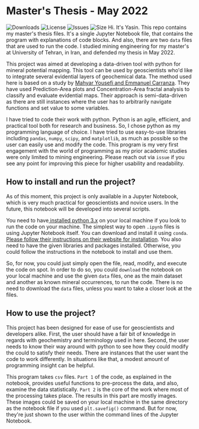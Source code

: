 # Master's Thesis - May 2022
![Downloads](https://img.shields.io/github/downloads/SupernovifieD/thesis-UT-2022/total?style=flat-square)
![License]()
![Issues]()
![Size]()
Hi. It's Yasin. This repo contains my master's thesis files. It's a single Jupyter Notebook file, that contains the program with explanations of code blocks. And also, there are two `data` files that are used to run the code. I studied mining engineering for my master's at University of Tehran, in Iran, and defended my thesis in May 2022.

This project was aimed at developing a data-driven tool with python for mineral potential mapping. This tool can be used by geoscientists who'd like to integrate several evidential layers of geochemical data. The method used here is based on a study by [Mahyar Yousefi and Emmanuel Carranza](https://doi.org/10.1016/J.CAGEO.2015.03.007). They have used Prediction-Area plots and Concentration-Area fractal analysis to classify and evaluate evidential maps. Their approach is semi-data-driven as there are still instances where the user has to arbitrarily navigate functions and set value to some variables.

I have tried to code their work with python. Python is an agile, efficient, and practical tool both for research and business. So, I chose python as my programming language of choice. I have tried to use easy-to-use libraries including `pandas`, `numpy`, `scipy`, and `matplotlib`, as much as possible so the user can easily use and modify the code. This program is my very first engagement with the world of programming as my prior academic studies were only limited to mining engineering. Please reach out via `issue` if you see any point for improving this piece for higher usability and readability.

## How to install and run the project?
As of this moment, this project is only available in a Jupyter Notebook, which is very much practical for geoscientists and novice users. In the future, this notebook will be developed into several scripts.

You need to have[ installed python 3.x](https://www.python.org/downloads/) on your local machine if you look to run the code on your machine. The simplest way to open `.ipynb` files is using Jupyter Notebook itself. You can download and install it using `conda`. [Please follow their instructions on their website for installation](https://docs.anaconda.com/anaconda/install/index.html). You also need to have the given libraries and packages installed. Otherwise, you could follow the instructions in the notebook to install and use them.

So, for now, you could just simply open the file, read, modify, and execute the code on spot. In order to do so, you could `download` the notebook on your local machine and use the given `data` files, one as the main dataset and another as known mineral occurrences, to run the code. There is no need to download the `data` files, unless you want to take a closer look at the files.

## How to use the project?
This project has been designed for ease of use for geoscientists and developers alike. First, the user should have a fair bit of knowledge in regards with geochemistry and terminology used in here. Second, the user needs to know their way around with python to see how they could modify the could to satisfy their needs. There are instances that the user want the code to work differently. In situations like that, a modest amount of programming insight can be helpful.

This program takes `csv` files. `Part 1` of the code, as explained in the notebook, provides useful functions to pre-process the data, and also, examine the data statistically. `Part 2` is the core of the work where most of the processing takes place. The results in this part are mostly images. These images could be saved on your local machine in the same directory as the notebook file if you used `plt.savefig()` command. But for now, they're just shown to the user within the command lines of the Jupyter Notebook.
